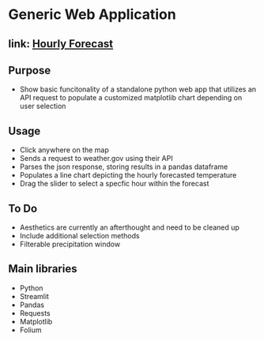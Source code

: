 # Generic Web Application
## link: [Hourly Forecast](https://hourly-forecast.streamlit.app)

## Purpose
- Show basic funcitonality of a standalone python web app that utilizes an API request to populate a customized matplotlib chart depending on user selection

## Usage
- Click anywhere on the map
- Sends a request to weather.gov using their API
- Parses the json response, storing results in a pandas dataframe 
- Populates a line chart depicting the hourly forecasted temperature
- Drag the slider to select a specfic hour within the forecast

## To Do
- Aesthetics are currently an afterthought and need to be cleaned up
- Include additional selection methods
- Filterable precipitation window 

## Main libraries
- Python
- Streamlit
- Pandas
- Requests
- Matplotlib
- Folium
